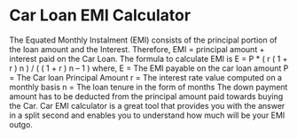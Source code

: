 # Car Loan EMI Calculator


The Equated Monthly Instalment (EMI) consists of the principal portion of the loan amount and the Interest. Therefore, EMI = principal amount + interest paid on the Car Loan. The formula to calculate EMI is
E = P * ( r ( 1 + r ) n ) / ( ( 1 + r ) n – 1 )
where,
E = The EMI payable on the car loan amount
P = The Car loan Principal Amount
r = The interest rate value computed on a monthly basis
n = The loan tenure in the form of months
The down payment amount has to be deducted from the principal amount paid towards buying the Car. Car EMI calculator is a great tool that provides you with the answer in a split second and enables you to understand how much will be your EMI outgo.
